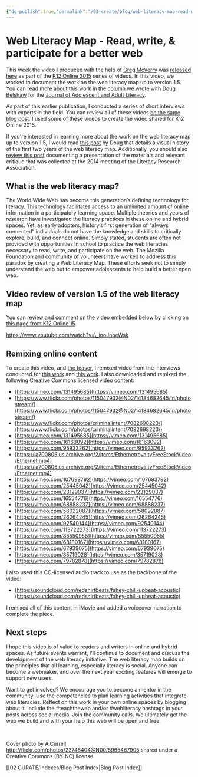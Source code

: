 ```yaml
---
{"dg-publish":true,"permalink":"/03-create/blog/web-literacy-map-read-write-and-participate-for-a-better-web/","title":"Web Literacy Map: Read, write, & participate for a better web","tags":["teachtheweb","webliteracy","webmaker"]}
---
```


# Web Literacy Map - Read, write, & participate for a better web

This week the video I produced with the help of [Greg McVerry](https://twitter.com/jgmac1106) was [released here](http://k12onlineconference.org/2015-10-27/web-literacy-map-version-1-5-read-write-and-participate-for-a-better-web/) as part of the [K12 Online 2015](http://k12onlineconference.org/) series of videos. In this video, we worked to document the work on the web literacy map up to version 1.5. You can read more about this work in [the column we wrote](http://wiobyrne.com/guiding-students-as-they-explore-build-connect-online/) with [Doug Belshaw](https://twitter.com/dajbelshaw/) for the [Journal of Adolescent and Adult Literacy](http://www.reading.org/general/publications/journals/jaal.aspx).

As part of this earlier publication, I conducted a series of short interviews with experts in the field. You can review all of these videos [on the same blog post](https://dougbelshaw.com/blog/2015-02-09/two-years-of-weblitmap/). I used some of these videos to create the video shared for K12 Online 2015.

If you're interested in learning more about the work on the web literacy map up to version 1.5, I would read [this post](https://dougbelshaw.com/blog/2015-02-09/two-years-of-weblitmap/) by Doug that details a visual history of the first two years of the web literacy map. Additionally, you should also [review this post](http://wiobyrne.com/web-literacy-map-lra-response/) documenting a presentation of the materials and relevant critique that was collected at the 2014 meeting of the Literacy Research Association.

## What is the web literacy map?

The World Wide Web has become this generation’s defining technology for literacy. This technology facilitates access to an unlimited amount of online information in a participatory learning space. Multiple theories and years of research have investigated the literacy practices in these online and hybrid spaces. Yet, as early adopters, history’s first generation of “always connected” individuals do not have the knowledge and skills to critically explore, build, and connect online. Simply stated, students are often not provided with opportunities in school to practice the web literacies necessary to read, write, and participate on the web. The Mozilla Foundation and community of volunteers have worked to address this paradox by creating a Web Literacy Map. These efforts seek not to simply understand the web but to empower adolescents to help build a better open web.

## Video review of version 1.5 of the web literacy map

You can review and comment on the video embedded below by clicking on [this page from K12 Online 15](http://k12onlineconference.org/2015-10-27/web-literacy-map-version-1-5-read-write-and-participate-for-a-better-web/).

https://www.youtube.com/watch?v=\_iooJnoeWsk

## Remixing online content

To create this video, and [the teaser](http://wiobyrne.com/introducing-web-literacy-reading-writing-participating/), I remixed video from the interviews conducted for [this work](http://wiobyrne.com/web-literacy-map-lra-response/) and [this work](http://wiobyrne.com/guiding-students-as-they-explore-build-connect-online/). I also downloaded and remixed the following Creative Commons licensed video content:

- [https://vimeo.com/131495685](https://vimeo.com/131495685)
- [https://www.flickr.com/photos/115047932@N02/14184682645/in/photostream/](https://www.flickr.com/photos/115047932@N02/14184682645/in/photostream/)
- [https://www.flickr.com/photos/criminalintent/7082698223/](https://www.flickr.com/photos/criminalintent/7082698223/)
- [https://vimeo.com/131495685](https://vimeo.com/131495685)
- [https://vimeo.com/16163092](https://vimeo.com/16163092)
- [https://vimeo.com/95933262](https://vimeo.com/95933262)
- [https://ia700805.us.archive.org/2/items/EthernetroyaltyFreeStockVideo/Ethernet.mp4](https://ia700805.us.archive.org/2/items/EthernetroyaltyFreeStockVideo/Ethernet.mp4)
- [https://vimeo.com/107693792](https://vimeo.com/107693792)
- [https://vimeo.com/25445042](https://vimeo.com/25445042)
- [https://vimeo.com/23129037](https://vimeo.com/23129037)
- [https://vimeo.com/16554776](https://vimeo.com/16554776)
- [https://vimeo.com/68888237](https://vimeo.com/68888237)
- [https://vimeo.com/58022087](https://vimeo.com/58022087)
- [https://vimeo.com/26264245](https://vimeo.com/26264245)
- [https://vimeo.com/92540144](https://vimeo.com/92540144)
- [https://vimeo.com/113722273](https://vimeo.com/113722273)
- [https://vimeo.com/85550955](https://vimeo.com/85550955)
- [https://vimeo.com/68180167](https://vimeo.com/68180167)
- [https://vimeo.com/67939075](https://vimeo.com/67939075)
- [https://vimeo.com/35719028](https://vimeo.com/35719028)
- [https://vimeo.com/79782878](https://vimeo.com/79782878)

I also used this CC-licensed audio track to use as the backbone of the video:

- [https://soundcloud.com/redshirtbeats/fahey-chill-upbeat-acoustic](https://soundcloud.com/redshirtbeats/fahey-chill-upbeat-acoustic)

I remixed all of this content in iMovie and added a voiceover narration to complete the piece.

## Next steps

I hope this video is of value to readers and writers in online and hybrid spaces. As future events warrant, I'll continue to document and discuss the development of the web literacy initiative. The web literacy map builds on the principles that all learning, especially literacy is social. Anyone can become a webmaker, and over the next year exciting features will emerge to support new users.

Want to get involved? We encourage you to become a mentor in the community. Use the competencies to plan learning activities that integrate web literacies. Reflect on this work in your own online spaces by blogging about it. Include the #teachtheweb and/or #webliteracy hashtags in your posts across social media. Join the community calls. We ultimately get the web we build and with your help this web will be open and free.      

 

Cover photo by A.Currell http://flickr.com/photos/23748404@N00/5965467905 shared under a Creative Commons (BY-NC) license

[[02 CURATE/Indexes/Blog Post Index\|Blog Post Index]]
